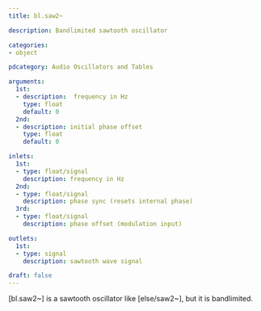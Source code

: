 ```yaml
---
title: bl.saw2~

description: Bandlimited sawtooth oscillator

categories:
- object

pdcategory: Audio Oscillators and Tables

arguments:
  1st:
  - description:  frequency in Hz
    type: float
    default: 0
  2nd:
  - description: initial phase offset
    type: float
    default: 0

inlets:
  1st:
  - type: float/signal
    description: frequency in Hz
  2nd:
  - type: float/signal
    description: phase sync (resets internal phase)
  3rd:
  - type: float/signal
    description: phase offset (modulation input)

outlets:
  1st:
  - type: signal
    description: sawtooth wave signal

draft: false
---
```


[bl.saw2~] is a sawtooth oscillator like [else/saw2~], but it is bandlimited.
